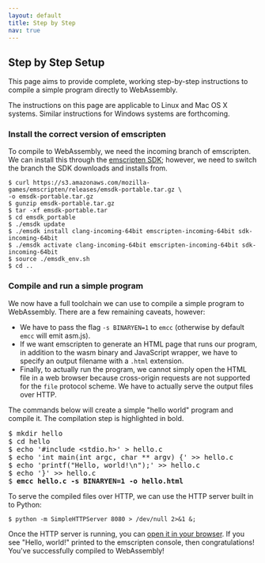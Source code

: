 ```yaml
---
layout: default
title: Step by Step
nav: true
---
```

## Step by Step Setup
This page aims to provide complete, working step-by-step instructions to compile a simple program directly to WebAssembly.

The instructions on this page are applicable to Linux and Mac OS X systems. Similar instructions for Windows systems are forthcoming.

### Install the correct version of emscripten
To compile to WebAssembly, we need the incoming branch of emscripten. We can install this through the [emscripten SDK](https://kripken.github.io/emscripten-site/docs/getting_started/downloads.html);
  however, we need to switch the branch the SDK downloads and installs from.

    $ curl https://s3.amazonaws.com/mozilla-games/emscripten/releases/emsdk-portable.tar.gz \
    -o emsdk-portable.tar.gz
    $ gunzip emsdk-portable.tar.gz
    $ tar -xf emsdk-portable.tar
    $ cd emsdk_portable
    $ ./emsdk update
    $ ./emsdk install clang-incoming-64bit emscripten-incoming-64bit sdk-incoming-64bit
    $ ./emsdk activate clang-incoming-64bit emscripten-incoming-64bit sdk-incoming-64bit
    $ source ./emsdk_env.sh
    $ cd ..

### Compile and run a simple program
We now have a full toolchain we can use to compile a simple program to WebAssembly. There are a few remaining caveats, however:

- We have to pass the flag `-s BINARYEN=1` to `emcc` (otherwise by default `emcc` will emit asm.js).
- If we want emscripten to generate an HTML page that runs our program, in addition to the wasm binary and JavaScript wrapper, we have to specify an output filename with a `.html` extension.
- Finally, to actually run the program, we cannot simply open the HTML file in a web browser because cross-origin requests are not supported for the `file` protocol scheme. We have to actually serve the output files over HTTP.

The commands below will create a simple "hello world" program and compile it. The compilation step is highlighted in bold.

<pre>
$ mkdir hello
$ cd hello
$ echo '#include &lt;stdio.h&gt;' &gt; hello.c
$ echo 'int main(int argc, char ** argv) {' &gt;&gt; hello.c
$ echo 'printf("Hello, world!\n");' &gt;&gt; hello.c
$ echo '}' &gt;&gt; hello.c
$ <b>emcc hello.c -s BINARYEN=1 -o hello.html</b>
</pre>

To serve the compiled files over HTTP, we can use the HTTP server built in to Python:

    $ python -m SimpleHTTPServer 8080 > /dev/null 2>&1 &;

Once the HTTP server is running, you can <a href="http://localhost:8080/hello.html" target="_blank">open it in your browser</a>. If you see "Hello, world!" printed to the emscripten console, then congratulations! You've successfully compiled to WebAssembly!
